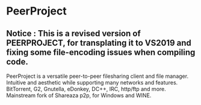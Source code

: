 # PeerProject

## Notice : This is a revised version of PEERPROJECT, for transplating it to VS2019 and fixing some file-encoding issues when compiling code.

PeerProject is a versatile peer-to-peer filesharing client and file manager. Intuitive and aesthetic while supporting many networks and features. BitTorrent, G2, Gnutella, eDonkey, DC++, IRC, http/ftp and more. Mainstream fork of Shareaza p2p, for Windows and WINE.
